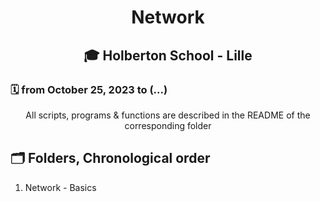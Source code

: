 # <p align="center">Network</p>
## <p align="center">🎓 Holberton School - Lille</p>
### 🗓️ from October 25, 2023 to (...)

<p align="center">All scripts, programs & functions are described in the README of the corresponding folder</p>

<h2>🗂️ Folders, Chronological order</h2>
<ol>
<li>Network - Basics</li>
